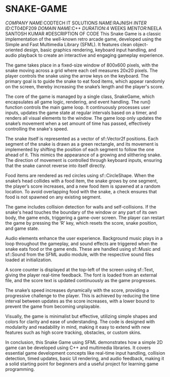 # SNAKE-GAME
*COMPANY NAME*:CODTECH IT SOLUTIONS
*NAME*:RAJNISH
*INTER ID*:CT04DF209
*DOMAIN NAME*:C++
*DURATION*:4 WEEKS
*MENTOR*:NEELA SANTOSH KUMAR
#DESCRIPTION OF CODE
This Snake Game is a classic implementation of the well-known retro arcade game, developed using the Simple and Fast Multimedia Library (SFML). It features clean object-oriented design, basic graphics rendering, keyboard input handling, and audio playback to create an interactive and engaging gameplay experience.

The game takes place in a fixed-size window of 800x600 pixels, with the snake moving across a grid where each cell measures 20x20 pixels. The player controls the snake using the arrow keys on the keyboard. The primary goal is to guide the snake to eat food items, which appear randomly on the screen, thereby increasing the snake’s length and the player's score.

The core of the game is managed by a single class, SnakeGame, which encapsulates all game logic, rendering, and event handling. The run() function controls the main game loop. It continuously processes user inputs, updates the game state at regular intervals based on a timer, and renders all visual elements to the window. The game loop only updates the snake’s movement when a set amount of time has passed, effectively controlling the snake's speed.

The snake itself is represented as a vector of sf::Vector2f positions. Each segment of the snake is drawn as a green rectangle, and its movement is implemented by shifting the position of each segment to follow the one ahead of it. This mimics the appearance of a growing and slithering snake. The direction of movement is controlled through keyboard inputs, ensuring that the snake cannot reverse into itself directly.

Food items are rendered as red circles using sf::CircleShape. When the snake’s head collides with a food item, the snake grows by one segment, the player’s score increases, and a new food item is spawned at a random location. To avoid overlapping food with the snake, a check ensures that food is not spawned on any existing segment.

The game includes collision detection for walls and self-collisions. If the snake's head touches the boundary of the window or any part of its own body, the game ends, triggering a game-over screen. The player can restart the game by pressing the ‘R’ key, which resets the score, snake position, and game state.

Audio elements enhance the user experience. Background music plays in a loop throughout the gameplay, and sound effects are triggered when the snake eats food or the game ends. These are handled using sf::Music and sf::Sound from the SFML audio module, with the respective sound files loaded at initialization.

A score counter is displayed at the top-left of the screen using sf::Text, giving the player real-time feedback. The font is loaded from an external file, and the score text is updated continuously as the game progresses.

The snake’s speed increases dynamically with the score, providing a progressive challenge to the player. This is achieved by reducing the time interval between updates as the score increases, with a lower bound to prevent the game from becoming unplayable.

Visually, the game is minimalist but effective, utilizing simple shapes and colors for clarity and ease of understanding. The code is designed with modularity and readability in mind, making it easy to extend with new features such as high score tracking, obstacles, or custom skins.

In conclusion, this Snake Game using SFML demonstrates how a simple 2D game can be developed using C++ and multimedia libraries. It covers essential game development concepts like real-time input handling, collision detection, timed updates, basic UI rendering, and audio feedback, making it a solid starting point for beginners and a useful project for learning game programming.
